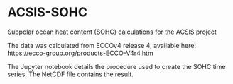 # ACSIS-SOHC
Subpolar ocean heat content (SOHC) calculations for the ACSIS project 

The data was calculated from ECCOv4 release 4, available here:
https://ecco-group.org/products-ECCO-V4r4.htm

The Jupyter notebook details the procedure used to create the SOHC time series. The NetCDF file contains the result. 
